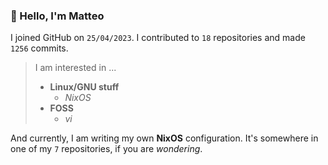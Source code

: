 ### 👋 Hello, I'm Matteo

I joined GitHub on `25/04/2023`.
I contributed to `18` repositories and made `1256` commits.

> I am interested in ...
> 
> - **Linux/GNU stuff**
>     - *NixOS*
> - **FOSS**
>   - *vi*

And currently, I am writing my own **NixOS** configuration. It's somewhere in one of my `7` repositories, if you are *wondering*.
